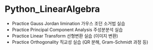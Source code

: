 # Python_LinearAlgebra
- Practice Gauss Jordan limination 가우스 조던 소거법 실습
- Practice Principal Component Analysis 주성분분석 실습
- Practice Linear Transform 선형변환 실습 (이미지 변환)
- Practice Orthogonality 직교성 실습 (QR 분해, Gram-Schmidt 과정 등)
